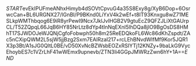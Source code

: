 $START$evEkIPUFmeANhxHimyb4dSOVtCpvuG4a35S8Exy8g/XyB6Dop+6OsrwcCan+BL6URGNX27/lGnBI/P9BKnd0LiYxV4k2wEf+t8IT93Knxgu8wZ71MESLkpWMThbqog6E9iR8yrPewI9Ncx7JklJvIHGB2V9gtuEcZ9QFZJLiXtGAUrpCL/T52ZQpqL66JqB6HY85NrLtz8dYp4tInNqEXnl5IhDQa8jIO9BgOsDS8HMhT17SJWDOJeWJQNjCgfoFobwph50h8m25ReEDQkoFL6Wc86dKhZspdt/ZAc5nCXipQWM2L5sjW5jjBzg2Sxm7EAlRzaI217+rcLEhBNvdWlfMf9Kor5JQR1X3p3Bt/A1sJG0QltL0BE/vD50XvNcBZWsbEOZxRSIYTj12KNZy+9baLkG9VycEhoybES7c1VZrLhF41wWEmx9upnevb/ZTN3Ii4GGpJMWRzZwn6hY+1A==$END$